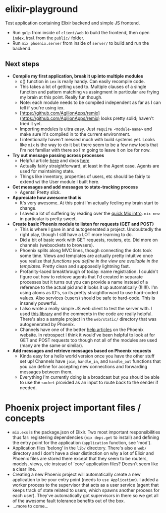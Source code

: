 # elixir-playground
Test application containing Elixir backend and simple JS frontend.

- Run `gulp` from inside of `client/web` to build the frontend, then open `index.html` from the `public/` folder.
- Run `mix phoenix.server` from inside of `server/` to build and run the backend.

## Next steps
- **Compile my first application, break it up into multiple modules**
    - c() function in `iex` is really handy. Can easily recompile code.
    - This takes a lot of getting used to. Multiple clauses of a single function and pattern matching vs assingment in particular
        are frying my brain at this point. Really fun though.
    - Note: each module needs to be compiled independent as far as I can tell if you're using iex.
    - [https://github.com/AgilionApps/remix](https://github.com/AgilionApps/remix) looks pretty solid; haven't tried it yet.
    - Importing modules is ultra easy. Just `require <module-name>` and make sure it's compiled in to the current environment.
    - I intentionally haven't messed much with build systems yet. Looks like `mix` is the way to do it but there seem to be a
        few new tools that I'm not familiar with there so I'm going to leave it on ice for now.
- **Try out message passing across processes**
    - Helpful article [here](https://howistart.org/posts/elixir/1) and docs [here](http://elixir-lang.org/docs/stable/elixir/Agent.html#get/3)
    - Actually fairly straightforward, at least in the Agent case. Agents are used for maintaining state.
    - Things like inventory, properties of users, etc should be fairly to extend w/ the User module I built here.
- **Get messages and add messages to state-tracking process**
    - Agents! Pretty slick. 
- **Appreciate how awesome that is**
    - It's very awesome. At this point I'm actually feeling my brain start to change.
    - I saved a lot of suffering by reading over the [quick Mix intro](http://elixir-lang.org/getting-started/mix-otp/introduction-to-mix.html). 
      `mix new` in particular is pretty sweet.
- **Create basic Phoenix module to listen for requests (GET and POST)**
    - This is where I gave in and autogenerated a project. Undoubtedly the right play, though I still have a LOT more learning to do.
    - Did a bit of basic work with GET requests, routers, etc. Did more on channels (websockets to browsers).
    - Phoenix splits along MVC lines, though connecting the dots took some time. Views and templates are actually pretty intuitive once you realize
      that *functions you define in the view are available in the templates*. Pretty clean and supposedly lightning fast.
    - Profanity-laced breakthrough of today: name registration. I couldn't figure out how to retrieve agents that I'd created in separate processes
      but it turns out you can provide a name instead of a reference to the actual pid and it looks it up automatically (!!!!!!). I'm using atoms as
      ID's, so its pretty straightforward to use hard-coded values. Also services (:users) should be safe to hard-code. This is insanely powerful.
    - I also wrote a really simple JS web client to test the server with. I used [this library](https://github.com/mspanc/phoenix_socket/blob/master/dist/socket.js) 
      and the comments in the code are really helpful. There's also a sample project in the `web/static/` directory that was autogenerated by Phoenix.
    - Channels have one of the better [help articles](http://www.phoenixframework.org/docs/channels) on the Phoenix website. In retrospect I think it
      would've been helpful to look at for GET and POST requests too though not all of the modules are used (many are the same or similar).
- **Add messages and retrieve messages based on Phoenix requests**
    - Kinda easy for a hello world version once you have the other stuff set up! Channels have `join`, `handle_in`, and `handle_out` functions that
      you can define for accepting new connections and forwarding messages between them.
    - Everything I'm currently doing is a broadcast but you should be able to use the `socket` provided as an input to route back to the sender if
      needed.
      
# Phoenix project important files / concepts
- `mix.exs` is the package.json of Elixir. Two most important responsibilities thus far: registering dependencies (`mix deps.get` to install) and 
  defining the entry point for the application (`application` function, see 'mod').
- Application files 'belong' in the `lib/` directory. There's also a `web/` directory and I don't have a clear distinction on why a lot of Elixir
  and Phoenix files are stored there except that they seem to be routers, models, views, etc instead of 'core' application files? Doesn't seem
  like a clear line.
- Creating a new Phoenix project will automatically create a new application to be your entry point (needs to `use Application`). I added a worker
  process to the supervisor that acts as a user service (agent that keeps track of state related to users, which spawns another process for each
  user). They've automatically got supervisors in there so we get all of the awesome fault tolerance benefits out of the box.
-  ...more to come...